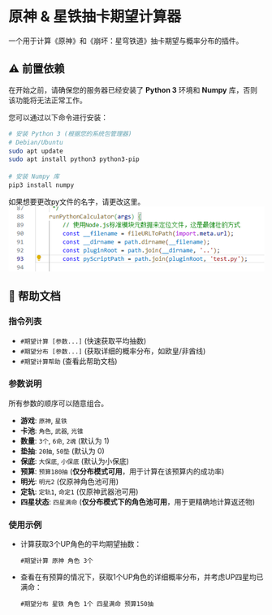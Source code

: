 # 原神 & 星铁抽卡期望计算器

一个用于计算《原神》和《崩坏：星穹铁道》抽卡期望与概率分布的插件。

## ⚠️ 前置依赖

在开始之前，请确保您的服务器已经安装了 **Python 3** 环境和 **Numpy** 库，否则该功能将无法正常工作。

您可以通过以下命令进行安装：
```bash
# 安装 Python 3 (根据您的系统包管理器)
# Debian/Ubuntu
sudo apt update
sudo apt install python3 python3-pip

# 安装 Numpy 库
pip3 install numpy
```

如果想要更改py文件的名字，请更改这里。
![alt text](PixPin_2025-07-13_15-27-30.png)

## 📖 帮助文档

### 指令列表
-   `#期望计算 [参数...]`  (快速获取平均抽数)
-   `#期望分布 [参数...]`  (获取详细的概率分布，如欧皇/非酋线)
-   `#期望计算帮助`        (查看此帮助文档)

### 参数说明

所有参数的顺序可以随意组合。

-   **游戏**: `原神`, `星铁`
-   **卡池**: `角色`, `武器`, `光锥`
-   **数量**: `3个`, `6命`, `2魂` (默认为 1)
-   **垫抽**: `20抽`, `50垫` (默认为 0)
-   **保底**: `大保底`, `小保底` (默认为小保底)
-   **预算**: `预算180抽` (**仅分布模式可用**，用于计算在该预算内的成功率)
-   **明光**: `明光2` (仅原神角色池可用)
-   **定轨**: `定轨1`, `命定1` (仅原神武器池可用)
-   **四星状态**: `四星满命` (**仅分布模式下的角色池可用**，用于更精确地计算返还物)

### 使用示例

-   计算获取3个UP角色的平均期望抽数：
    ```
    #期望计算 原神 角色 3个
    ```
-   查看在有预算的情况下，获取1个UP角色的详细概率分布，并考虑UP四星均已满命：
    ```
    #期望分布 星铁 角色 1个 四星满命 预算150抽
    ```